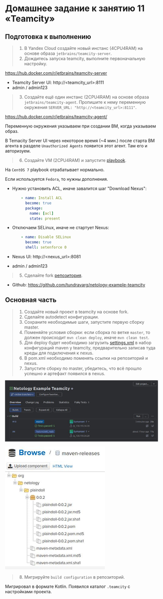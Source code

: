 # Домашнее задание к занятию 11 «Teamcity»



## Подготовка к выполнению


> 1. В Yandex Cloud создайте новый инстанс (4CPU4RAM) на основе образа `jetbrains/teamcity-server`.
> 2. Дождитесь запуска teamcity, выполните первоначальную настройку.


https://hub.docker.com/r/jetbrains/teamcity-server

* Teamcity Server UI: http://<teamcity_url>:8111
* admin / admin123


> 3. Создайте ещё один инстанс (2CPU4RAM) на основе образа `jetbrains/teamcity-agent`. Пропишите к нему переменную окружения `SERVER_URL: "http://<teamcity_url>:8111"`.


https://hub.docker.com/r/jetbrains/teamcity-agent/

Переменную окружения указываем при создании ВМ, когда указываем образ.

В Temacity Server UI через некоторое время (~4 мин.) после старта ВМ агента в разделе `Unauthorized Agents` появится этот агент.
Там его и авторизуем.


> 6. Создайте VM (2CPU4RAM) и запустите [playbook](./infrastructure).


На `CentOS 7` playbook отрабатывает нормально.

Если используется `Fedora`, то нужны дополнения.

* Нужно установить ACL, иначе завалится шаг "Download Nexus":

    ```yml
        - name: Install ACL
          become: true
          package:
            name: [acl]
            state: present
    ```

* Отключаем SELinux, иначе не стартует Nexus:

    ```yml
        - name: Disable SELinux
          become: true
          shell: setenforce 0
    ```

* Nexus UI: http://<nexus_url>:8081
* admin / admin123


> 5. Сделайте fork [репозитория](https://github.com/aragastmatb/example-teamcity).


* Github: https://github.com/tundravarg/netology-example-teamcity



## Основная часть


> 1. Создайте новый проект в teamcity на основе fork.
> 2. Сделайте autodetect конфигурации.
> 3. Сохраните необходимые шаги, запустите первую сборку master.
> 4. Поменяйте условия сборки: если сборка по ветке `master`, то должен происходит `mvn clean deploy`, иначе `mvn clean test`.
> 5. Для deploy будет необходимо загрузить [settings.xml](./teamcity/settings.xml) в набор конфигураций maven у teamcity, предварительно записав туда креды для подключения к nexus.
> 6. В pom.xml необходимо поменять ссылки на репозиторий и nexus.
> 7. Запустите сборку по master, убедитесь, что всё прошло успешно и артефакт появился в nexus.


![Teamcity](files/teamcity-build-master.jpg)

![Teamcity](files/nexus-build-master.jpg)


> 8. Мигрируйте `build configuration` в репозиторий.


Мигрировал в формате Kotlin.
Появился каталог `.teamcity` с настройками проекта.
